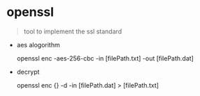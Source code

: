 # openssl

> tool to implement the ssl standard

- aes alogorithm

    openssl enc -aes-256-cbc -in [filePath.txt] -out [filePath.dat]
- decrypt

    openssl enc {} -d -in [filePath.dat] > [filePath.txt]	

